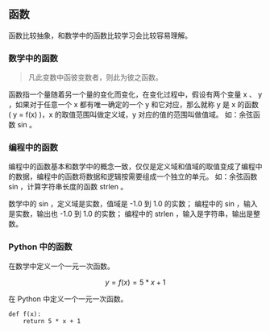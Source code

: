 ## 函数 ##
函数比较抽象，和数学中的函数比较学习会比较容易理解。

### 数学中的函数 ###
> 凡此变数中函彼变数者，则此为彼之函数。

函数指一个量随着另一个量的变化而变化，在变化过程中，假设有两个变量 x 、 y ，如果对于任意一个 x 都有唯一确定的一个 y 和它对应，那么就称 y 是 x 的函数 \( y = f(x) \)，x 的取值范围叫做定义域，y 对应的值的范围叫做值域。
如：余弦函数 sin 。

### 编程中的函数 ###
编程中的函数基本和数学中的概念一致，仅仅是定义域和值域的取值变成了编程中的数据，编程中的函数将数据和逻辑按需要组成一个独立的单元。
如：余弦函数 sin ，计算字符串长度的函数 strlen 。

数学中的 sin ，定义域是实数，值域是 -1.0 到 1.0 的实数；
编程中的 sin ，输入是实数，输出也 -1.0 到 1.0 的实数；
编程中的 strlen ，输入是字符串，输出是整数。

### Python 中的函数 ###
在数学中定义一个一元一次函数。

$$
	y = f(x) = 5 * x + 1
$$

在 Python 中定义一个一元一次函数。

```
def f(x):
	return 5 * x + 1
```
